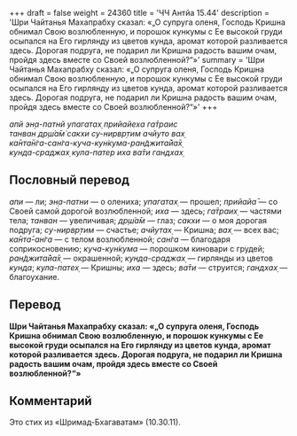 +++
draft = false
weight = 24360
title = 'ЧЧ Антйа 15.44'
description = 'Шри Чайтанья Махапрабху сказал: «„О супруга оленя, Господь Кришна обнимал Свою возлюбленную, и порошок кункумы с Ее высокой груди осыпался на Его гирлянду из цветов кунда, аромат которой разливается здесь. Дорогая подруга, не подарил ли Кришна радость вашим очам, пройдя здесь вместе со Своей возлюбленной?“»'
summary = 'Шри Чайтанья Махапрабху сказал: «„О супруга оленя, Господь Кришна обнимал Свою возлюбленную, и порошок кункумы с Ее высокой груди осыпался на Его гирлянду из цветов кунда, аромат которой разливается здесь. Дорогая подруга, не подарил ли Кришна радость вашим очам, пройдя здесь вместе со Своей возлюбленной?“»'
+++

_апй эн̣а-патнй упагатах̣ прийайеха га̄траис  
танван др̣ш́а̄м̇ сакхи су-нирвр̣тим ачйуто вах̣  
ка̄нта̄н̇га-сан̇га-куча-кун̇кума-ран̃джита̄йа̄х̣  
кунда-сраджах̣ кула-патер иха ва̄ти гандхах̣_

## Пословный перевод

_апи_ — ли; _эн̣а_\-_патни_ — о олениха; _упагатах̣_ — прошел; _прийайа̄_ — со Своей самой дорогой возлюбленной; _иха_ — здесь; _га̄траих̣_ — частями тела; _танван_ — увеличивая; _др̣ш́а̄м_ — глаз; _сакхи_ — о моя дорогая подруга; _су_\-_нирвр̣тим_ — счастье; _ачйутах̣_ — Кришна; _вах̣_ — всех вас; _ка̄нта̄_\-_ан̇га_ — с телом возлюбленной; _сан̇га_ — благодаря соприкосновению; _куча_\-_кун̇кума_ — порошком киновари с грудей; _ран̃джита̄йа̄х̣_ — окрашенной; _кунда_\-_сраджах̣_ — гирлянды из цветов _кунда_; _кула_\-_патех̣_ — Кришны; _иха_ — здесь; _ва̄ти_ — струится; _гандхах̣_ — благоухание.

## Перевод

**Шри Чайтанья Махапрабху сказал: «„О супруга оленя, Господь Кришна обнимал Свою возлюбленную, и порошок кункумы с Ее высокой груди осыпался на Его гирлянду из цветов кунда, аромат которой разливается здесь. Дорогая подруга, не подарил ли Кришна радость вашим очам, пройдя здесь вместе со Своей возлюбленной?“»**

## Комментарий

Это стих из «Шримад-Бхагаватам» (10.30.11).

